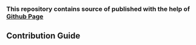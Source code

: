 ### This repository contains source of [](https://rajeev29five.github.io) published with the help of [Github Page](https://pages.github.com/) 

## Contribution Guide

